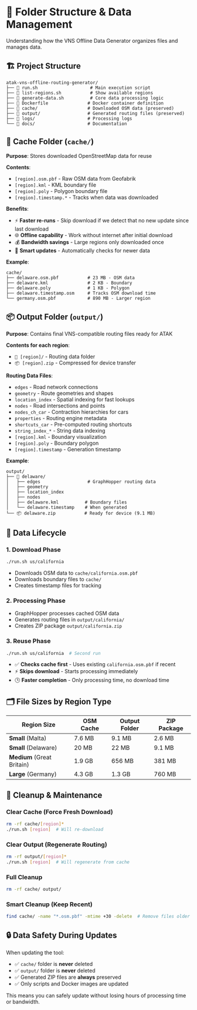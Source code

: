 # 📁 Folder Structure & Data Management

Understanding how the VNS Offline Data Generator organizes files and manages data.

## 🏗️ Project Structure

```
atak-vns-offline-routing-generator/
├── 📄 run.sh                    # Main execution script
├── 📄 list-regions.sh           # Show available regions
├── 📄 generate-data.sh          # Core data processing logic
├── 🐳 Dockerfile               # Docker container definition
├── 📁 cache/                   # Downloaded OSM data (preserved)
├── 📁 output/                  # Generated routing files (preserved)
├── 📁 logs/                    # Processing logs
└── 📁 docs/                    # Documentation
```

## 💾 Cache Folder (`cache/`)

**Purpose**: Stores downloaded OpenStreetMap data for reuse

**Contents**:
- `[region].osm.pbf` - Raw OSM data from Geofabrik
- `[region].kml` - KML boundary file
- `[region].poly` - Polygon boundary file
- `[region].timestamp.*` - Tracks when data was downloaded

**Benefits**:
- ⚡ **Faster re-runs** - Skip download if we detect that no new update since last download
- 🌐 **Offline capability** - Work without internet after initial download
- 💰 **Bandwidth savings** - Large regions only downloaded once
- 🔄 **Smart updates** - Automatically checks for newer data

**Example**:
```
cache/
├── delaware.osm.pbf           # 23 MB - OSM data
├── delaware.kml               # 2 KB - Boundary
├── delaware.poly              # 1 KB - Polygon
├── delaware.timestamp.osm     # Tracks OSM download time
└── germany.osm.pbf            # 890 MB - Larger region
```

## 📦 Output Folder (`output/`)

**Purpose**: Contains final VNS-compatible routing files ready for ATAK

**Contents for each region**:
- `📁 [region]/` - Routing data folder
- `📦 [region].zip` - Compressed for device transfer

**Routing Data Files**:
- `edges` - Road network connections
- `geometry` - Route geometries and shapes  
- `location_index` - Spatial indexing for fast lookups
- `nodes` - Road intersections and points
- `nodes_ch_car` - Contraction hierarchies for cars
- `properties` - Routing engine metadata
- `shortcuts_car` - Pre-computed routing shortcuts
- `string_index_*` - String data indexing
- `[region].kml` - Boundary visualization
- `[region].poly` - Boundary polygon
- `[region].timestamp` - Generation timestamp

**Example**:
```
output/
├── 📁 delaware/
│   ├── edges                  # GraphHopper routing data
│   ├── geometry              
│   ├── location_index        
│   ├── nodes                 
│   ├── delaware.kml          # Boundary files
│   └── delaware.timestamp    # When generated
└── 📦 delaware.zip           # Ready for device (9.1 MB)
```

## 🔄 Data Lifecycle

### 1. **Download Phase**
```bash
./run.sh us/california
```
- Downloads OSM data to `cache/california.osm.pbf`
- Downloads boundary files to `cache/`
- Creates timestamp files for tracking

### 2. **Processing Phase**
- GraphHopper processes cached OSM data
- Generates routing files in `output/california/`
- Creates ZIP package `output/california.zip`

### 3. **Reuse Phase**
```bash
./run.sh us/california  # Second run
```
- ✅ **Checks cache first** - Uses existing `california.osm.pbf` if recent
- ⚡ **Skips download** - Starts processing immediately
- 🕒 **Faster completion** - Only processing time, no download time

## 🗂️ File Sizes by Region Type

| Region Size | OSM Cache | Output Folder | ZIP Package |
|-------------|-----------|---------------|-------------|
| **Small** (Malta) | 7.6 MB | 9.1 MB | 2.6 MB |
| **Small** (Delaware) | 20 MB | 22 MB | 9.1 MB |
| **Medium** (Great Britain) | 1.9 GB | 656 MB | 381 MB |
| **Large** (Germany) | 4.3 GB | 1.3 GB | 760 MB |

## 🧹 Cleanup & Maintenance

### Clear Cache (Force Fresh Download)
```bash
rm -rf cache/[region]*
./run.sh [region]  # Will re-download
```

### Clear Output (Regenerate Routing)
```bash
rm -rf output/[region]*
./run.sh [region]  # Will regenerate from cache
```

### Full Cleanup
```bash
rm -rf cache/ output/
```

### Smart Cleanup (Keep Recent)
```bash
find cache/ -name "*.osm.pbf" -mtime +30 -delete  # Remove files older than 30 days
```

## 🔒 Data Safety During Updates

When updating the tool:
- ✅ `cache/` folder is **never** deleted
- ✅ `output/` folder is **never** deleted  
- ✅ Generated ZIP files are **always** preserved
- ✅ Only scripts and Docker images are updated

This means you can safely update without losing hours of processing time or bandwidth.